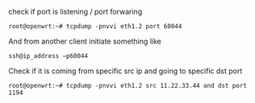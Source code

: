 check if port is listening / port forwaring 

```
root@openwrt:~# tcpdump -pnvvi eth1.2 port 60044 
```

And from another client initiate something like  
```
ssh@ip_address –p60044 
```
 
Check if it is coming from specific src ip and going to specific dst port 
```
root@openwrt:~# tcpdump -pnvvi eth1.2 src 11.22.33.44 and dst port 1194 
```